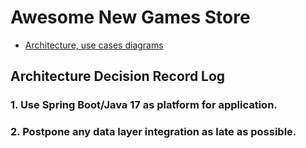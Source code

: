 # Awesome New Games Store

- [Architecture, use cases diagrams](https://lucid.app/lucidchart/96433f6b-1c33-42f8-83c4-fd91e4b9bf1d/edit?invitationId=inv_89fc0898-9909-44bb-8504-364d9ff65afe)


## Architecture Decision Record Log

### 1. Use Spring Boot/Java 17 as platform for application.
### 2. Postpone any data layer integration as late as possible.


